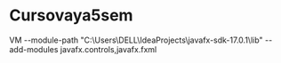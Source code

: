 # Cursovaya5sem
VM --module-path "C:\Users\DELL\IdeaProjects\javafx-sdk-17.0.1\lib" --add-modules javafx.controls,javafx.fxml 
